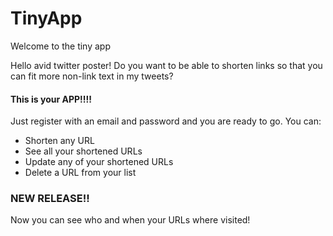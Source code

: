 TinyApp
=======

Welcome to the tiny app

Hello avid twitter poster!
Do you want to be able to shorten links
so that you can fit more non-link text in my tweets?

#### This is your APP!!!!

Just register with an email and password and you are ready to go.
You can:

 - Shorten any URL
 - See all your shortened URLs
 - Update any of your shortened URLs
 - Delete a URL from your list

 ### NEW RELEASE!!

 Now you can see who and when your URLs where visited!